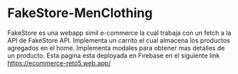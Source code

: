 # FakeStore-MenClothing

FakeStore es una webapp simil e-commerce la cual trabaja con un fetch a la API de FakeStore API. Implementa un carrito el cual almacena los productos agregados en el home. Implementa modales para obtener mas detalles de un producto. Esta pagina esta deployada en Firebase en el siguiente link https://ecommerce-reto5.web.app/
